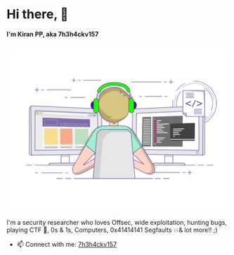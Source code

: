 # Hi there, 👋  

#### I'm Kiran PP, aka 7h3h4ckv157


<img src="https://raw.githubusercontent.com/7h3h4ckv157/7h3h4ckv157.github.io/main/kiran.gif">


I'm a security researcher who loves Offsec, wide exploitation, hunting bugs, playing CTF 🧠, 0s & 1s, Computers, 0x41414141 Segfaults 💥& lot more!! ;)







- 📫 Connect with me: <a href=https://twitter.com/7h3h4ckv157>7h3h4ckv157</a>
